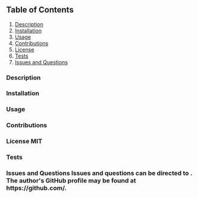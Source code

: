 # 

## Table of Contents

1. <a href="#description">Description</a>
2. <a href="#installation">Installation</a>
3. <a href="#usage">Usage</a>
4. <a href="#contributions">Contributions</a>
5. <a href="#license">License</a>
6. <a href="#test">Tests</a>
7. <a href="#questions">Issues and Questions</a>
<h3 id='description'>Description</h3>


<h3 id='installation'>Installation


<h3 id='usage'>Usage


<h3 id='contributions'>Contributions


<h3 id='license'>License
MIT

<h3 id='test'>Tests


<h3 id='questions'>Issues and Questions
Issues and questions can be directed to . The author's GitHub profile may be found at https://github.com/.